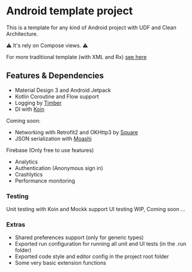# Android template project

This is a template for any kind of Android project with UDF and Clean Architecture.

:warning: It's rely on Compose views. :warning:

For more traditional template (with XML and Rx) [see here](https://github.com/annamatolay/template-android-xml/)

## Features & Dependencies

- Material Design 3 and Android Jetpack
- Kotlin Coroutine and Flow support
- Logging by [Timber](https://github.com/JakeWharton/timber)
- DI with [Koin](https://github.com/InsertKoinIO/koin)

Coming soon:
- Networking with Retrofit2 and OKHttp3 by [Square](https://github.com/square)
- JSON serialization with [Moashi](https://github.com/square/moshi)

Firebase (Only free to use features)
- Analytics
- Authentication (Anonymous sign in)
- Crashlytics
- Performance monitoring

### Testing

Unit testing with Koin and Mockk support
UI testing WIP, Coming soon ...

### Extras

- Shared preferences support (only for generic types)
- Exported run configuration for running all unit and UI tests (in the .run folder)
- Exported code style and editor config in the project root folder
- Some very basic extension functions
